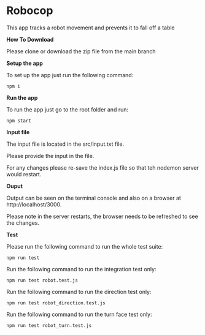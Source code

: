 # Robocop
This app tracks a robot movement and prevents it to fall off a table

**How To Download**

Please clone or download the zip file from the main branch

**Setup the app**

To set up the app just run the following command:

`npm i`

**Run the app**

To run the app just go to the root folder and run:

`npm start`

**Input file**

The input file is located in the src/input.txt file.

Please provide the input in the file.

For any changes please re-save the index.js file so that teh nodemon server would restart.

**Ouput**

Output can be seen on the terminal console and also on a browser at http://localhost/3000.

Please note in the server restarts, the browser needs to be refreshed to see the changes.

**Test**

Please run the following command to run the whole test suite:

`npm run test`

Run the following command to run the integration test only:

`npm run test robot.test.js`

Run the following command to run the direction test only:

`npm run test robot_direction.test.js`

Run the following command to run the turn face test only:

`npm run test robot_turn.test.js`

